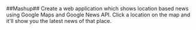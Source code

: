##Mashup##
Create a web application which shows location based news using Google Maps and Google News API. Click a location on the map and it'll show you the latest news of that place.
